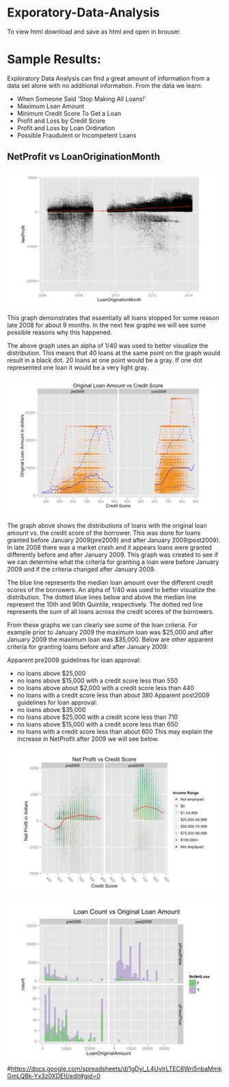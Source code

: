 # Exporatory-Data-Analysis

To view html download and save as html and open in brouser.

# Sample Results:
Exploratory Data Analysis can find a great amount of information from a data set alone with no additional information. From the data we learn:
- When Someone Said 'Stop Making All Loans!'
- Maximum Loan Amount
- Minimum Credit Score To Get a Loan
- Profit and Loss by Credit Score
- Profit and Loss by Loan Ordination
- Possible Fraudulent or Incompetent Loans

## NetProfit vs LoanOriginationMonth
![Alt text](/imgs/img2.png?raw=true "Optional Title")

This graph demonstrates that essentially all loans stopped for some reason late 2008 for about 9 months. In the next few graphs we will see some possible reasons why this happened.

The above graph uses an alpha of 1/40 was used to better visualize the distribution. This means that 40 loans at the same  point on the graph would result in a black dot. 20 loans at one point would be a gray. If one dot represented one loan it would be a very light gray.



![Alt text](/imgs/img6.png?raw=true "Optional Title")

The graph above shows the distributions of loans with the original loan amount vs. the credit score of the borrower. This was done for loans granted before January 2009(pre2009) and after January 2009(post2009). In late 2008 there was a market crash and it appears loans were granted differently before and after January 2009. This graph was created to see if we can determine what the criteria for granting a loan were before January 2009 and if the criteria changed after January 2009.

The blue line represents the median loan amount over the different credit scores of the borrowers. An alpha of 1/40 was used to better visualize the distribution. The dotted blue lines below and above the median line represent the 10th and 90th Quintile, respectively. The dotted red line represents the sum of all loans across the credit scores of the borrowers.

From these graphs we can clearly see some of the loan criteria. For example prior to January 2009 the maximum loan was $25,000 and after January 2009 the maximum loan was $35,000. Below are other apparent criteria for granting loans before and after January 2009:

Apparent pre2009 guidelines for loan approval:
- no loans above $25,000
- no loans above $15,000 with a credit score less than 550
- no loans above about $2,000 with a credit score less than 440
- no loans with a credit score less than about 380
Apparent post2009 guidelines for loan approval:
- no loans above $35,000
- no loans above $25,000 with a credit score less than 710
- no loans above $15,000 with a credit score less than 650
- no loans with a credit score less than about 600
This may explain the increase in NetProfit after 2009 we will see below.







![Alt text](/imgs/img3.png?raw=true "Optional Title")

![Alt text](/imgs/img4.png?raw=true "Optional Title")
![Alt text](/imgs/img1.png?raw=true "Optional Title")













#https://docs.google.com/spreadsheets/d/1gDyi_L4UvIrLTEC6Wri5nbaMmkGmLQBk-Yx3z0XDEtI/edit#gid=0
